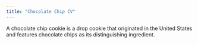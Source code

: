 ```yaml
---
title: "Chocolate Chip CV"
---
```


A chocolate chip cookie is a drop cookie that originated in the United States and features chocolate chips as its distinguishing ingredient.
